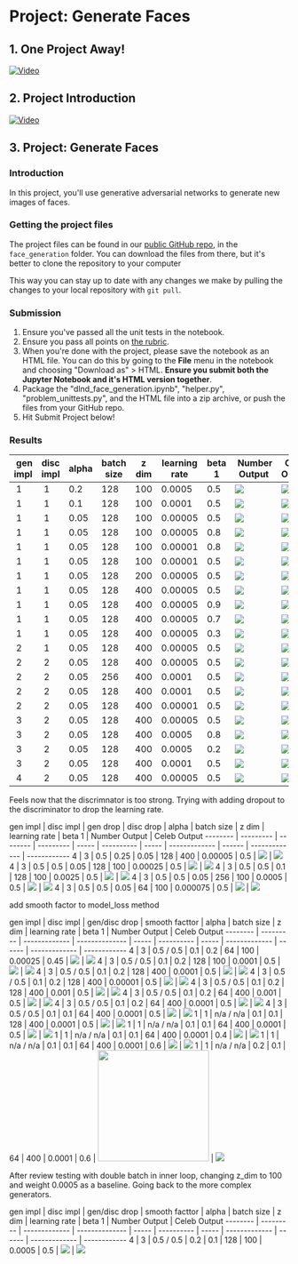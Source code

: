 # Project: Generate Faces

## 1. One Project Away!

[![Video](readme/video1.png)](http://scrier.myqnapcloud.com:8080/share.cgi?ssid=0MZqBkd&ep=&path=%2FDeep.Learning%2F5.Generative-Adversial-Networks%2F3.Project-Generate-Faces%2Freadme&filename=1_-_Last_Project_-_Congrats.mp4&fid=0MZqBkd&open=normal)

## 2. Project Introduction

[![Video](readme/video2.png)](http://scrier.myqnapcloud.com:8080/share.cgi?ssid=0MZqBkd&ep=&path=%2FDeep.Learning%2F5.Generative-Adversial-Networks%2F3.Project-Generate-Faces%2Freadme&filename=2_-_P5_Intro.mp4&fid=0MZqBkd&open=normal)

## 3. Project: Generate Faces

### Introduction

In this project, you'll use generative adversarial networks to generate new images of faces.

### Getting the project files

The project files can be found in our [public GitHub repo](https://github.com/udacity/deep-learning/tree/master/), in the `face_generation` folder. You can download the files 
from there, but it's better to clone the repository to your computer

This way you can stay up to date with any changes we make by pulling the changes to your local repository with `git pull`.

### Submission

 1. Ensure you've passed all the unit tests in the notebook.
 1. Ensure you pass all points on [the rubric](https://review.udacity.com/#!/rubrics/891/view).
 1. When you're done with the project, please save the notebook as an HTML file. You can do this by going to the 
 **File** menu in the notebook and choosing "Download as" > HTML. **Ensure you submit both the Jupyter Notebook and it's 
 HTML version together**.
 1. Package the "dlnd_face_generation.ipynb", "helper.py", "problem_unittests.py", and the HTML file into a zip 
 archive, or push the files from your GitHub repo.
 1. Hit Submit Project below!
 
 ### Results
 
| gen impl | disc impl | alpha | batch size | z dim | learning rate | beta 1 | Number Output | Celeb Output |
|--------|---------|-----|----------|-----|-------------|------|-------------|------------|
| 1 | 1 | 0.2 | 128 | 100 | 0.0005 | 0.5 | ![](readme/number0.jpg) | ![](readme/celeb0.jpg) |
| 1 | 1 | 0.1 | 128 | 100 | 0.0001 | 0.5 | ![](readme/number1.jpg) | ![](readme/celeb1.jpg) |
| 1 | 1 | 0.05 | 128 | 100 | 0.00005 | 0.5 | ![](readme/number2.jpg) | ![](readme/celeb2.jpg) |
| 1 | 1 | 0.05 | 128 | 100 | 0.00005 | 0.8 | ![](readme/number3.jpg) | ![](readme/celeb3.jpg) |
| 1 | 1 | 0.05 | 128 | 100 | 0.00001 | 0.8 | ![](readme/number4.jpg) | ![](readme/celeb4.jpg) |
| 1 | 1 | 0.05 | 128 | 100 | 0.00001 | 0.5 | ![](readme/number5.jpg) | ![](readme/celeb5.jpg) |
| 1 | 1 | 0.05 | 128 | 200 | 0.00005 | 0.5 | ![](readme/number6.jpg) | ![](readme/celeb6.jpg) |
| 1 | 1 | 0.05 | 128 | 400 | 0.00005 | 0.5 | ![](readme/number7.jpg) | ![](readme/celeb7.jpg) |
| 1 | 1 | 0.05 | 128 | 400 | 0.00005 | 0.9 | ![](readme/number8.jpg) | ![](readme/celeb8.jpg) |
| 1 | 1 | 0.05 | 128 | 400 | 0.00005 | 0.7 | ![](readme/number9.jpg) | ![](readme/celeb9.jpg) |
| 1 | 1 | 0.05 | 128 | 400 | 0.00005 | 0.3 | ![](readme/number10.jpg) | ![](readme/celeb10.jpg) |
| 2 | 1 | 0.05 | 128 | 400 | 0.00005 | 0.5 | ![](readme/number11.jpg) | ![](readme/celeb11.jpg) |
| 2 | 2 | 0.05 | 128 | 400 | 0.00005 | 0.5 | ![](readme/number12.jpg) | ![](readme/celeb12.jpg) |
| 2 | 2 | 0.05 | 256 | 400 | 0.0001 | 0.5 | ![](readme/number13.jpg) | ![](readme/celeb13.jpg) |
| 2 | 2 | 0.05 | 128 | 400 | 0.0001 | 0.5 | ![](readme/number14.jpg) | ![](readme/celeb14.jpg) |
| 2 | 2 | 0.05 | 128 | 400 | 0.00001 | 0.5 | ![](readme/number15.jpg) | ![](readme/celeb15.jpg) |
| 3 | 2 | 0.05 | 128 | 400 | 0.00005 | 0.5 | ![](readme/number16.jpg) | ![](readme/celeb16.jpg) |
| 3 | 2 | 0.05 | 128 | 400 | 0.0005 | 0.8 | ![](readme/number17.jpg) | ![](readme/celeb17.jpg) |
| 3 | 2 | 0.05 | 128 | 400 | 0.0005 | 0.2 | ![](readme/number18.jpg) | ![](readme/celeb18.jpg) |
| 3 | 2 | 0.05 | 128 | 400 | 0.0001 | 0.5 | ![](readme/number19.jpg) | ![](readme/celeb19.jpg) |
| 4 | 2 | 0.05 | 128 | 400 | 0.00005 | 0.5 | ![](readme/number20.jpg) | ![](readme/celeb20.jpg) |

Feels now that the discrimnator is too strong. Trying with adding dropout to the discriminator to drop the learning rate.

gen impl | disc impl | gen drop | disc drop | alpha | batch size | z dim | learning rate | beta 1 | Number Output | Celeb Output
-------- | --------- | -------- | --------- | ----- | ---------- | ----- | ------------- | ------ | ------------- | ------------
4 | 3 | 0.5 | 0.25 | 0.05 | 128 | 400 | 0.00005 | 0.5 | ![](readme/number21.jpg) | ![](readme/celeb21.jpg)
4 | 3 | 0.5 | 0.5 | 0.05 | 128 | 100 | 0.00025 | 0.5 | ![](readme/number22.jpg) | ![](readme/celeb22.jpg)
4 | 3 | 0.5 | 0.5 | 0.1 | 128 | 100 | 0.0025 | 0.5 | ![](readme/number23.jpg) | ![](readme/celeb23.jpg)
4 | 3 | 0.5 | 0.5 | 0.05 | 256 | 100 | 0.0005 | 0.5 | ![](readme/number24.jpg) | ![](readme/celeb24.jpg)
4 | 3 | 0.5 | 0.5 | 0.05 | 64 | 100 | 0.000075 | 0.5 | ![](readme/number25.jpg) | ![](readme/celeb25.jpg)

add smooth factor to model_loss method

gen impl | disc impl | gen/disc drop | smooth facttor | alpha | batch size | z dim | learning rate | beta 1 | Number Output | Celeb Output
-------- | --------- | ------------- | -------------- | ----- | ---------- | ----- | ------------- | ------ | ------------- | ------------
4 | 3 | 0.5 / 0.5 | 0.1 | 0.2 | 64 | 100 | 0.00025 | 0.45 | ![](readme/number26.jpg) | ![](readme/celeb26.jpg)
4 | 3 | 0.5 / 0.5 | 0.1 | 0.2 | 128 | 100 | 0.0001 | 0.5 | ![](readme/number27.jpg) | ![](readme/celeb27.jpg)
4 | 3 | 0.5 / 0.5 | 0.1 | 0.2 | 128 | 400 | 0.0001 | 0.5 | ![](readme/number28.jpg) | ![](readme/celeb28.jpg)
4 | 3 | 0.5 / 0.5 | 0.1 | 0.2 | 128 | 400 | 0.00001 | 0.5 | ![](readme/number29.jpg) | ![](readme/celeb29.jpg)
4 | 3 | 0.5 / 0.5 | 0.1 | 0.2 | 128 | 400 | 0.001 | 0.5 | ![](readme/number30.jpg) | ![](readme/celeb30.jpg)
4 | 3 | 0.5 / 0.5 | 0.1 | 0.2 | 64 | 400 | 0.001 | 0.5 | ![](readme/number31.jpg) | ![](readme/celeb31.jpg)
4 | 3 | 0.5 / 0.5 | 0.1 | 0.2 | 64 | 400 | 0.0001 | 0.5 | ![](readme/number32.jpg) | ![](readme/celeb32.jpg)
4 | 3 | 0.5 / 0.5 | 0.1 | 0.1 | 64 | 400 | 0.0001 | 0.5 | ![](readme/number33.jpg) | ![](readme/celeb33.jpg)
1 | 1 | n/a / n/a | 0.1 | 0.1 | 128 | 400 | 0.0001 | 0.5 | ![](readme/number34.jpg) | ![](readme/celeb34.jpg)
1 | 1 | n/a / n/a | 0.1 | 0.1 | 64 | 400 | 0.0001 | 0.5 | ![](readme/number35.jpg) | ![](readme/celeb35.jpg)
1 | 1 | n/a / n/a | 0.1 | 0.1 | 64 | 400 | 0.0001 | 0.4 | ![](readme/number36.jpg) | ![](readme/celeb36.jpg)
1 | 1 | n/a / n/a | 0.1 | 0.1 | 64 | 400 | 0.0001 | 0.6 | ![](readme/number37.jpg) | ![](readme/celeb37.jpg)
1 | 1 | n/a / n/a | 0.2 | 0.1 | 64 | 400 | 0.0001 | 0.6 | <img src='readme/number38.jpg' width="200"/> | ![](readme/celeb38.jpg)

After review testing with double batch in inner loop, changing z_dim to 100 and weight 0.0005 as a baseline. Going back to the more complex generators.

gen impl | disc impl | gen/disc drop | smooth facttor | alpha | batch size | z dim | learning rate | beta 1 | Number Output | Celeb Output
-------- | --------- | ------------- | -------------- | ----- | ---------- | ----- | ------------- | ------ | ------------- | ------------
4 | 3 | 0.5 / 0.5 | 0.2 | 0.1 | 128 | 100 | 0.0005 | 0.5 | ![](readme/number39.jpg) | ![](readme/celeb39.jpg)
